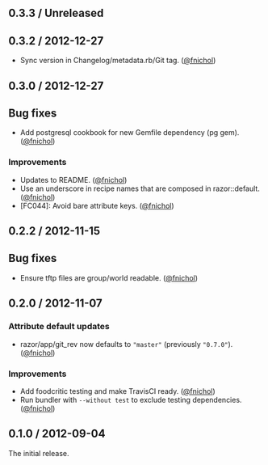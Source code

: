 ## 0.3.3 / Unreleased


## 0.3.2 / 2012-12-27

* Sync version in Changelog/metadata.rb/Git tag. ([@fnichol][])


## 0.3.0 / 2012-12-27

## Bug fixes

* Add postgresql cookbook for new Gemfile dependency (pg gem). ([@fnichol][])

### Improvements

* Updates to README. ([@fnichol][])
* Use an underscore in recipe names that are composed in razor::default.
  ([@fnichol][])
* [FC044]: Avoid bare attribute keys. ([@fnichol][])


## 0.2.2 / 2012-11-15

## Bug fixes

* Ensure tftp files are group/world readable. ([@fnichol][])


## 0.2.0 / 2012-11-07

### Attribute default updates

* razor/app/git\_rev now defaults to `"master"` (previously `"0.7.0"`).
  ([@fnichol][])

### Improvements

* Add foodcritic testing and make TravisCI ready. ([@fnichol][])
* Run bundler with `--without test` to exclude testing dependencies.
  ([@fnichol][])


## 0.1.0 / 2012-09-04

The initial release.

[@fnichol]: https://github.com/fnichol
